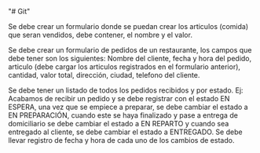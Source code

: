 "# Git" 

Se debe crear un formulario donde se puedan crear los articulos (comida) que seran vendidos, debe contener, el nombre y el valor.

Se debe crear un formulario de pedidos de un restaurante, los campos que debe tener son los siguientes: Nombre del cliente, fecha y hora del pedido, articulo (debe cargar los articulos registrados en el formulario anterior), cantidad, valor total, dirección, ciudad, telefono del cliente.

Se debe tener un listado de todos los pedidos recibidos y por estado. Ej: Acabamos de recibir un pedido y se debe registrar con el estado EN ESPERA, una vez que se empiece a preparar, se debe cambiar el estado a EN PREPARACIÓN, cuando este se haya finalizado y pase a entrega de domiciliario se debe cambiar el estado a EN REPARTO y cuando sea entregado al cliente, se debe cambiar el estado a ENTREGADO. Se debe llevar registro de fecha y hora de cada uno de los cambios de estado.